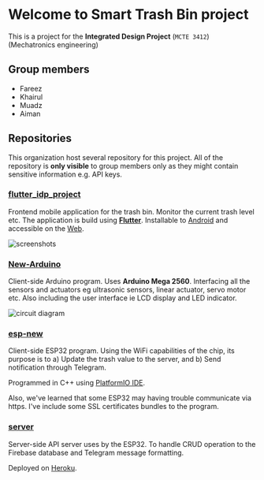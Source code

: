 # Welcome to Smart Trash Bin project

This is a project for the **Integrated Design Project** (`MCTE 3412`) (Mechatronics engineering)

## Group members

- Fareez
- Khairul
- Muadz
- Aiman

## Repositories

This organization host several repository for this project. All of the repository is **only visible** to group members only as they might contain sensitive information e.g. API keys.

### [flutter_idp_project](https://github.com/IDP-Smart-Trash-Bin/flutter_idp_project/)

Frontend mobile application for the trash bin. Monitor the current trash level etc. The application is build using [**Flutter**](https://flutter.dev/). Installable to [Android](https://github.com/IDP-Smart-Trash-Bin/flutter_idp_project/releases) and accessible on the [Web](https://idp-smart-bin.web.app/).

![screenshots](https://imgur.com/Ms5H3sG.png)

### [New-Arduino](https://github.com/IDP-Smart-Trash-Bin/New-Arduino)

Client-side Arduino program. Uses **Arduino Mega 2560**. Interfacing all the sensors and actuators eg ultrasonic sensors, linear actuator, servo motor etc. Also including the user interface ie LCD display and LED indicator.

![circuit diagram](https://imgur.com/R3vvOXt.png)

### [esp-new](https://github.com/IDP-Smart-Trash-Bin/esp-new)

Client-side ESP32 program. Using the WiFi capabilities of the chip, its purpose is to a) Update the trash value to the server, and b) Send notification through Telegram.

Programmed in C++ using [PlatformIO IDE](https://platformio.org/).

Also, we've learned that some ESP32 may having trouble communicate via https. I've include some SSL certificates bundles to the program.

### [server](https://github.com/IDP-Smart-Trash-Bin/server)

Server-side API server uses by the ESP32. To handle CRUD operation to the Firebase database and Telegram message formatting.

Deployed on [Heroku](https://idp-smart-trash-bin-server.herokuapp.com/).

<!-- ### [bot]() -->








